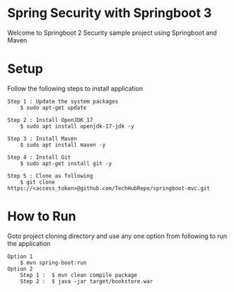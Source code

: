 # Spring Security with Springboot 3
Welcome to Springboot 2 Security sample project using Springboot and Maven

# Setup
Follow the following steps to install application

	Step 1 : Update the system packages
		$ sudo apt-get update
		
	Step 2 : Install OpenJDK 17
		$ sudo apt install openjdk-17-jdk -y
		
	Step 3 : Install Maven
		$ sudo apt install maven -y
		
	Step 4 : Install Git
		$ sudo apt-get install git -y
		
	Step 5 : Clone as following
		$ git clone https://<access_token>@github.com/TechHubRepo/springboot-mvc.git
	  
# How to Run
Goto project cloning directory and use any one option from following to run the application

	Option 1
		$ mvn spring-boot:run
	Option 2
		Step 1 :  $ mvn clean compile package
		Step 2 :  $ java -jar target/bookstore.war
